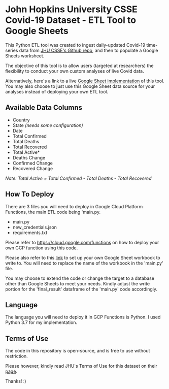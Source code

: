 # John Hopkins University CSSE Covid-19 Dataset - ETL Tool to Google Sheets

This Python ETL tool was created to ingest daily-updated Covid-19 time-series data from [JHU CSSE's Github repo](https://github.com/CSSEGISandData/COVID-19/tree/master/csse_covid_19_data/csse_covid_19_time_series), and then to populate a Google Sheets worksheet.

The objective of this tool is to allow users (targeted at researchers) the flexibility to conduct your own custom analyses of live Covid data.

Alternatively, here's a link to a live [Google Sheet implementation](https://docs.google.com/spreadsheets/d/1Fk3r4bwZIxQpB-4u7l8Qj4cKTauRLIQX0ISfiLYdxuY/edit?usp=sharing) of this tool.
You may also choose to just use this Google Sheet data source for your analyses instead of deploying your own ETL tool.

## Available Data Columns
- Country
- State  *(needs some configuration)*
- Date
- Total Confirmed
- Total Deaths
- Total Recovered
- Total Active*
- Deaths Change
- Confirmed Change
- Recovered Change

*Note: Total Active = Total Confirmed - Total Deaths - Total Recovered*

## How To Deploy
There are 3 files you will need to deploy in Google Cloud Platform Functions, the main ETL code being 'main.py.

- main.py
- new_credentials.json
- requirements.txt

Please refer to https://cloud.google.com/functions on how to deploy your own GCP function using this code.

Please also refer to this [link](https://developers.google.com/sheets/api/quickstart/python) to set up your own Google Sheet workbook to write to. You will need to replace the name of the workbook in the 'main.py' file.

You may choose to extend the code or change the target to a database other than Google Sheets to meet your needs. Kindly adjust the write portion for the 'final_result' dataframe of the 'main.py' code accordingly.

## Language
The language you will need to deploy it in GCP Functions is Python. I used Python 3.7 for my implementation.

## Terms of Use
The code in this repository is open-source, and is free to use without restriction.

Please however, kindly read JHU's Terms of Use for this dataset on their [page](https://github.com/CSSEGISandData/COVID-19).

Thanks! :)
